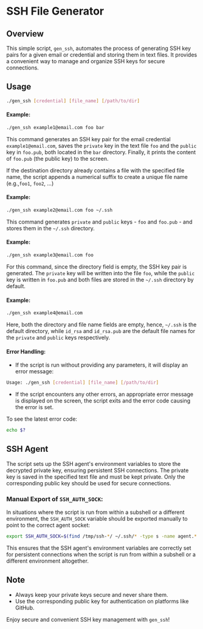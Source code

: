 # SSH File Generator

## Overview
This simple script, `gen_ssh`, automates the process of generating SSH key pairs for a given email or credential and storing them in text files. It provides a convenient way to manage and organize SSH keys for secure connections.

## Usage
```bash
./gen_ssh [credential] [file_name] [/path/to/dir]
```

#### Example:
```bash
./gen_ssh example1@email.com foo bar
```

This command generates an SSH key pair for the email credential
`example1@email.com`, saves the `private` key in the text file `foo` and
the `public` key in `foo.pub`, both located in the `bar` directory.
Finally, it prints the content of `foo.pub` (the public key) to the screen.

If the destination directory already contains a file with the specified file
name, the script appends a numerical suffix to create a unique file name
(e.g.,`foo1`, `foo2`, ...)

#### Example:
```bash
./gen_ssh example2@email.com foo ~/.ssh
```

This command generates `private` and `public` keys - `foo` and `foo.pub` - and
stores them in the `~/.ssh` directory. 

#### Example:
```bash
./gen_ssh example3@email.com foo 
```

For this command, since the directory field is empty, the SSH key pair is
generated. The `private` key will be written into the file `foo`, while the
`public` key is written in `foo.pub` and both files are stored in the `~/.ssh` 
directory by default. 

#### Example:
```bash
./gen_ssh example4@email.com
```

Here, both the directory and file name fields are empty, hence, `~/.ssh` is
the default directory, while `id_rsa` and `id_rsa.pub` are the default file
names for the `private` and `public` keys respectively.

#### Error Handling:
* If the script is run without providing any parameters, it will display an error message:
```bash
Usage: ./gen_ssh [credential] [file_name] [/path/to/dir]
```

* If the script encounters any other errors, an appropriate error message is
displayed on the screen, the script exits and the error code causing the error is set.

To see the latest error code:
```bash
echo $?
```


## SSH Agent
The script sets up the SSH agent's environment variables to store the decrypted private key, ensuring persistent SSH connections. The private key is saved in the specified text file and must be kept private. Only the corresponding public key should be used for secure connections.

### Manual Export of `SSH_AUTH_SOCK`:
In situations where the script is run from within a subshell or a different
environment, the `SSH_AUTH_SOCK` variable should be exported manually to point to the correct agent socket:
```bash
export SSH_AUTH_SOCK=$(find /tmp/ssh-*/ ~/.ssh/* -type s -name agent.* 2>/dev/null | head -n 1)
```

This ensures that the SSH agent's environment variables are correctly set for
persistent connections when the script is run from within a subshell or a
different environment altogether.

## Note
* Always keep your private keys secure and never share them.
* Use the corresponding public key for authentication on platforms like GitHub.

Enjoy secure and convenient SSH key management with `gen_ssh`!
